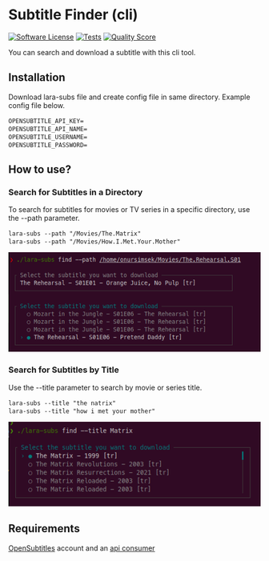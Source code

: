 # Subtitle Finder (cli)

[![Software License](https://img.shields.io/badge/license-MIT-brightgreen.svg?style=flat-square)](LICENSE.md)
[![Tests](https://github.com/onursimsek/lara-subs/workflows/tests/badge.svg)](https://github.com/onursimsek/lara-subs/actions)
[![Quality Score](https://img.shields.io/scrutinizer/g/onursimsek/lara-subs.svg?style=flat-square)](https://scrutinizer-ci.com/g/onursimsek/lara-subs)

You can search and download a subtitle with this cli tool.

## Installation
Download lara-subs file and create config file in same directory. Example config file below.

```dotenv
OPENSUBTITLE_API_KEY=
OPENSUBTITLE_API_NAME=
OPENSUBTITLE_USERNAME=
OPENSUBTITLE_PASSWORD=
```

## How to use?
### Search for Subtitles in a Directory
To search for subtitles for movies or TV series in a specific directory, use the --path parameter.

```shell
lara-subs --path "/Movies/The.Matrix"
lara-subs --path "/Movies/How.I.Met.Your.Mother"
```
![screenshot.02.png](arts%2Fscreenshot.02.png)

### Search for Subtitles by Title
Use the --title parameter to search by movie or series title.

```shell
lara-subs --title "the natrix"
lara-subs --title "how i met your mother"
```
![screenshot.01.png](arts%2Fscreenshot.01.png)

## Requirements
[OpenSubtitles](https://opensubtitles.com) account and an [api consumer](https://www.opensubtitles.com/en/consumers)
